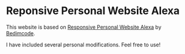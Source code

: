 # Reponsive Personal Website Alexa

This website is based on <a href="https://github.com/bedimcode/responsive-portfolio-website-Alexa" target="_blank">Responsive Personal Website Alexa</a> by <a href=" https://github.com/bedimcode" target="_blank">Bedimcode</a>.

I have included several personal modifications. Feel free to use!